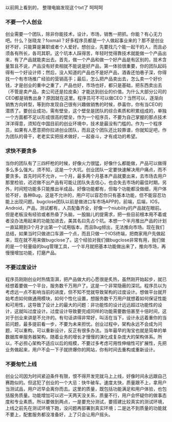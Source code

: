 以前网上看到的， 整理电脑发现这个txt了 呵呵呵


### 不要一个人创业

创业需要一个团队，除非你能技术，设计，市场，销售一把抓。你能？有心无力吧。什么？张晓龙？foxmail？好多程序员都是一个人做起事业来的？那不是创业好不好，只能算是兼职或者个人爱好。想创业，先要找几个能一起干的人，而且必须各有所长，各司其职。这个坑本人踩得苦，年轻时觉得靠技术就能做一个产品出来，有了产品就能卖出去。首先，做一个产品和做一个好产品是有区别的，技术含量暂且不说，产品没有好卖相就不能说是好产品，第一体验很重要，你的团队起码得有一个好设计师；然后，没人知道的产品也不是好产品，酒香还怕巷子深，你得找一个有市场推广经验的营销高手；最后，怎么把产品卖出去，怎么卖一个好价钱，才是创业的重中之重了，产品也好，市场也好，都只是基础，把东西卖出去（不管是卖产品，卖公司还是拉皮条）才能达到创业的价值。为什么大部分公司的CEO都是销售出身？原因就在这里。程序员可不可以做CEO？当然可以，逐渐向销售方向转型，等到你发现自己很有兴趣做销售的时候，恭喜你，你有当CEO的潜质了。要创业成功，需有壁垒，这个壁垒是团队的综合素质和积累组成的，单独一个方面都不足以形成很高的壁垒，作为一个程序员，不要为自己掌握的那点技术洋洋得意，须知在中国目前的创业环境中，技术是最没有门槛的。作为一个程序员，如果有人愿意把你拉进创业团队，而且这个团队还比较靠谱，你就知足吧，作为团队的骨干，老老实实把技术做好，一起奋斗，才有成功的希望。

 

### 求快不要贪多

当你的团队有了三四杆枪的时候，好像火力很猛，好像什么都能做，产品可以做得多么多么强大。须不知，这是一个大坑。创业团队一定要快速解决用户痛点，而不要贪多。首先时间不允许，一个月，最多两个月基本产品就要出来，去市场去用户那里检验，迟迟做不出产品有可能让团队失去信心，也会失去市场的最佳时期。另外，时间短功能多只能推出半成品，好像功能都有，但每个功能都没做细，用户体验不好，各种Bug，这是不允许的，用户可以容忍你只有基本功能，但不能容忍功能上出现问题。bugclose团队以前是做进口车市场APP的，前端，后端，IOS，Android，产品，测试都有，人员配备齐全，好像一个niubility的产品就在眼前。但是老板没有经验或者热昏了头脑，一股脑儿的提需求，把一些目前根本用不着或者没办法用起来的功能加进去，美其名曰先占个坑。本想一个半月推出产品的计划一直延期到3个月才出第一个试用版本，而且Bug频出，无法推向市场。现在我们总结，如果当时只做进口车源一个点，而且只做一个IOS终端，把商家用户先做起来，现在就不用来做bugclose了。这个经验对我们做bugclose非常有用，我们做的是一个轻量级的bug管理工具，一个半月就把基本功能做出来了，推向市场，再慢慢增加功能，打磨产品。

 

### 不要过度设计

程序员刚刚创业时热情澎湃，把产品做大的心愿很是炙热，虽然刚开始起步，就已经想着要做一个平台，服务数千万用户了。这是一个非常隐蔽的深坑。程序员以为考虑远一点不影响当前的进度，但不知不觉就导致架构的过度设计。想做平台就开始考虑如何做通用模块，如何个性化设置，想服务数千万用户就想着如何保证性能和可用性，这导致了设计上的最大的问题：非功能性的设计远远超过功能性的设计，这就叫过度设计。过度设计导致要完成同样的功能需要数倍甚至十倍时间，这对于创业来讲是不允许的。有句话讲得非常好，叫活在当下，设计永远着重你的当前问题，最多提前看一步，不要为未来担忧。创业过程中，架构永远不会成为问题，可以重构，可以重新设计，反正有很多办法。当年最早的淘宝也就是简单的单数据库单服务器架构，随着业务的增长才慢慢的演化成复杂庞大的架构体系。所以，不必担心架构不适应以后的规模，不要过多考虑可用性伸缩性可扩展性，先把业务做起来，用户不会一下子就挤爆你的网站，你有时间去重构或重新设计。

 

 

### 不要匆忙上线

创业公司因为时间紧迫条件有限，恨不得开发完就马上上线，好像时间永远跟自己赛跑似的。但这犯了创业的一个大忌：快牛破车。速度太快，质量跟不上，拿用户当测试品，用户迟早会离你而去。这里的质量，既包括功能满足和用户体验，也包括服务质量。功能增加可以迟一天两天没关系，质量不行，用户会怀疑你的做事态度和专业素质。所以要做到两点，一是要充分测试，要搭建比较真实的测试环境，上线之前先在测试环境下跑，没问题再部署到真实环境；二是达不到质量的功能就不要上，配套服务都没准备好，上了只会让用户摇头。

